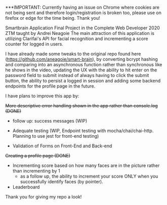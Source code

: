 ***IMPORTANT: Currently having an issue on Chrome where cookies are not being sent and therefore login/registration is broken too, please use on firefox or edge for the time being. Thank you!

Smartbrain Application Final Project in the Complete Web Developer 2020 ZTM taught by Andrei Neagoie
The main attraction of this application is utilizing Clarifai's API for facial recognition and incrementing a 
score counter for logged in users.

I have already made some tweaks to the original repo found here (https://github.com/aneagoie/smart-brain), by converting bcrypt hashing and comparing into an asynchronous function rather than synchronous like he shows in the video, updating the UX with the ability to hit enter on the password field to submit instead of always having to click the submit button, the ability to persist a logged in session and adding some backend endpoints for the profile page in the future.

I have plans to improve this app by:

~~More descriptive error handling shown in the app rather than console.log (DONE)~~

  * follow up: success messages (WIP)
  
* Adequate testing (WIP, Endpoint testing with mocha/chai/chai-http. Planning to use jest for front-end testing)
* Validation of Forms on Front-End and Back-end

~~Creating a profile page (DONE)~~ 

* Incrementing score based on how many faces are in the picture rather than incrementing by 1
  * as a follow up, the ability to increment your score ONLY when you successfully identify faces (by pointer).
* Leaderboard
 
Thank you for giving my repo a look!
